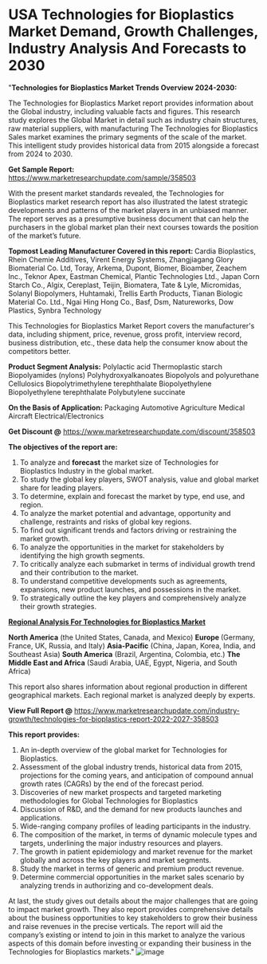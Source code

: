 # USA Technologies for Bioplastics Market Demand, Growth Challenges, Industry Analysis And Forecasts to 2030
"<strong>Technologies for Bioplastics Market Trends Overview 2024-2030:</strong>

The Technologies for Bioplastics Market report provides information about the Global industry, including valuable facts and figures. This research study explores the Global Market in detail such as industry chain structures, raw material suppliers, with manufacturing The Technologies for Bioplastics Sales market examines the primary segments of the scale of the market. This intelligent study provides historical data from 2015 alongside a forecast from 2024 to 2030.

<strong>Get Sample Report:</strong> <a href=https://www.marketresearchupdate.com/sample/358503>https://www.marketresearchupdate.com/sample/358503</a>

With the present market standards revealed, the Technologies for Bioplastics market research report has also illustrated the latest strategic developments and patterns of the market players in an unbiased manner. The report serves as a presumptive business document that can help the purchasers in the global market plan their next courses towards the position of the market’s future.

<strong>Topmost Leading Manufacturer Covered in this report:
</strong>Cardia Bioplastics, Rhein Chemie Additives, Virent Energy Systems, Zhangjiagang Glory Biomaterial Co. Ltd, Toray, Arkema, Dupont, Biomer, Bioamber, Zeachem Inc., Teknor Apex, Eastman Chemical, Plantic Technologies Ltd., Japan Corn Starch Co., Algix, Cereplast, Teijin, Biomatera, Tate & Lyle, Micromidas, Solanyl Biopolymers, Huhtamaki, Trellis Earth Products, Tianan Biologic Material Co. Ltd., Ngai Hing Hong Co., Basf, Dsm, Natureworks, Dow Plastics, Synbra Technology

This Technologies for Bioplastics Market Report covers the manufacturer's data, including shipment, price, revenue, gross profit, interview record, business distribution, etc., these data help the consumer know about the competitors better.

<strong>Product Segment Analysis:</strong>
Polylactic acid
Thermoplastic starch
Biopolyamides (nylons)
Polyhydroxyalkanoates
Biopolyols and polyurethane
Cellulosics
Biopolytrimethylene terephthalate
Biopolyethylene
Biopolyethylene terephthalate
Polybutylene succinate

<strong>On the Basis of Application:</strong>
Packaging
Automotive
Agriculture
Medical
Aircraft
Electrical/Electronics

<strong>Get Discount @</strong> <a href=https://www.marketresearchupdate.com/discount/358503>https://www.marketresearchupdate.com/discount/358503</a>

<strong><b>The objectives of the report are:</b></strong>

1) To analyze and <strong><strong>forecast</strong></strong> the market size of Technologies for Bioplastics Industry in the global market.
2) To study the global key players, SWOT analysis, value and global market share for leading players.
3) To determine, explain and forecast the market by type, end use, and region.
4) To analyze the market potential and advantage, opportunity and challenge, restraints and risks of global key regions.
5) To find out significant trends and factors driving or restraining the market growth.
6) To analyze the opportunities in the market for stakeholders by identifying the high growth segments.
7) To critically analyze each submarket in terms of individual growth trend and their contribution to the market.
8) To understand competitive developments such as agreements, expansions, new product launches, and possessions in the market.
9) To strategically outline the key players and comprehensively analyze their growth strategies.

<strong><u><b>Regional Analysis For Technologies for Bioplastics Market</b></u></strong>

<strong><b>North America</b></strong> (the United States, Canada, and Mexico)
<strong><b>Europe </b></strong>(Germany, France, UK, Russia, and Italy)
<strong><b>Asia-Pacific</b></strong> (China, Japan, Korea, India, and Southeast Asia)
<strong><b>South America</b></strong> (Brazil, Argentina, Colombia, etc.)
<strong><b>The Middle East and Africa</b></strong> (Saudi Arabia, UAE, Egypt, Nigeria, and South Africa)

This report also shares information about regional production in different geographical markets. Each regional market is analyzed deeply by experts.

<strong>View Full Report @</strong> <a href=https://www.marketresearchupdate.com/industry-growth/technologies-for-bioplastics-report-2022-2027-358503>https://www.marketresearchupdate.com/industry-growth/technologies-for-bioplastics-report-2022-2027-358503</a>

<strong>This report provides:</strong>

1) An in-depth overview of the global market for Technologies for Bioplastics.
2) Assessment of the global industry trends, historical data from 2015, projections for the coming years, and anticipation of compound annual growth rates (CAGRs) by the end of the forecast period.
3) Discoveries of new market prospects and targeted marketing methodologies for Global Technologies for Bioplastics
4) Discussion of R&amp;D, and the demand for new products launches and applications.
5) Wide-ranging company profiles of leading participants in the industry.
6) The composition of the market, in terms of dynamic molecule types and targets, underlining the major industry resources and players.
7) The growth in patient epidemiology and market revenue for the market globally and across the key players and market segments.
8) Study the market in terms of generic and premium product revenue.
9) Determine commercial opportunities in the market sales scenario by analyzing trends in authorizing and co-development deals.

At last, the study gives out details about the major challenges that are going to impact market growth. They also report provides comprehensive details about the business opportunities to key stakeholders to grow their business and raise revenues in the precise verticals. The report will aid the company’s existing or intend to join in this market to analyze the various aspects of this domain before investing or expanding their business in the Technologies for Bioplastics markets."
![image](https://github.com/johnrobertjr/Market-Research-Update/assets/154120476/7d78f665-ad65-4872-9f92-60530ca574d6)

